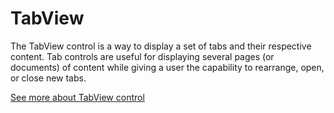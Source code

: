 ﻿# TabView

The TabView control is a way to display a set of tabs and their respective content. Tab controls are useful for displaying several pages (or documents) of content while giving a user the capability to rearrange, open, or close new tabs.

[See more about TabView control](https://docs.microsoft.com/en-us/windows/uwp/design/controls-and-patterns/tab-view)